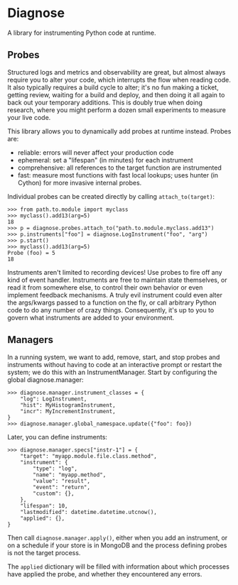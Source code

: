 # Diagnose

A library for instrumenting Python code at runtime.

## Probes

Structured logs and metrics and observability are great, but almost always
require you to alter your code, which interrupts the flow when reading code.
It also typically requires a build cycle to alter; it's no fun making a ticket,
getting review, waiting for a build and deploy, and then doing it all again
to back out your temporary additions. This is doubly true when doing research,
where you might perform a dozen small experiments to measure your live code.

This library allows you to dynamically add probes at runtime instead.
Probes are:
* reliable: errors will never affect your production code
* ephemeral: set a "lifespan" (in minutes) for each instrument
* comprehensive: all references to the target function are instrumented
* fast: measure most functions with fast local lookups; uses hunter (in Cython) for more invasive internal probes.

Individual probes can be created directly by calling `attach_to(target)`:

```#python
>>> from path.to.module import myclass
>>> myclass().add13(arg=5)
18
>>> p = diagnose.probes.attach_to("path.to.module.myclass.add13")
>>> p.instruments["foo"] = diagnose.LogInstrument("foo", "arg")
>>> p.start()
>>> myclass().add13(arg=5)
Probe (foo) = 5
18
```

Instruments aren't limited to recording devices! Use probes to fire off any kind of event handler. Instruments are free to maintain state themselves, or read it from somewhere else, to control their own behavior or even implement feedback mechanisms. A truly evil instrument could even alter the args/kwargs passed to a function on the fly, or call arbitrary Python code to do any number of crazy things. Consequently, it's up to you to govern what instruments are added to your environment.

## Managers

In a running system, we want to add, remove, start, and stop probes and instruments without having to code at an interactive prompt or restart the system; we do this with an InstrumentManager. Start by configuring the global diagnose.manager:

```#python
>>> diagnose.manager.instrument_classes = {
    "log": LogInstrument,
    "hist": MyHistogramInstrument,
    "incr": MyIncrementInstrument,
}
>>> diagnose.manager.global_namespace.update({"foo": foo})
```

Later, you can define instruments:

```#python
>>> diagnose.manager.specs["instr-1"] = {
    "target": "myapp.module.file.class.method",
    "instrument": {
        "type": "log",
        "name": "myapp.method",
        "value": "result",
        "event": "return",
        "custom": {},
    },
    "lifespan": 10,
    "lastmodified": datetime.datetime.utcnow(),
    "applied": {},
}
```

Then call `diagnose.manager.apply()`, either when you add an instrument, or on a schedule if your store is in MongoDB and the process defining probes is not the target process.

The `applied` dictionary will be filled with information about which processes
have applied the probe, and whether they encountered any errors.
